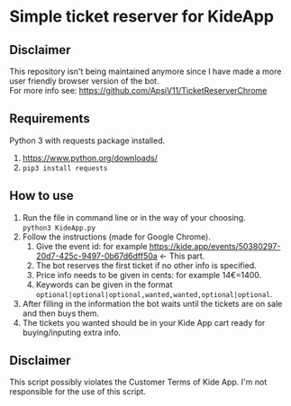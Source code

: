# Simple ticket reserver for KideApp

## Disclaimer
This repository isn't being maintained anymore since I have made a more user friendly browser version of the bot.    
For more info see: https://github.com/ApsiV11/TicketReserverChrome

## Requirements
Python 3 with requests package installed. 
1. https://www.python.org/downloads/
1. `pip3 install requests`

## How to use
1. Run the file in command line or in the way of your choosing.  
```python3 KideApp.py```
1. Follow the instructions (made for Google Chrome).  
    1. Give the event id: for example https://kide.app/events/<ins>50380297-20d7-425c-9497-0b67d6dff50a</ins> <- This part.
    1. The bot reserves the first ticket if no other info is specified.
    1. Price info needs to be given in cents: for example 14€=1400.
    1. Keywords can be given in the format `optional|optional|optional,wanted,wanted,optional|optional`.
1. After filling in the information the bot waits until the tickets are on sale and then buys them.
1. The tickets you wanted should be in your Kide App cart ready for buying/inputing extra info.

## Disclaimer
This script possibly violates the Customer Terms of Kide App.
I'm not responsible for the use of this script.
